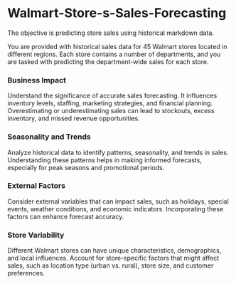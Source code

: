 # Walmart-Store-s-Sales-Forecasting

The objective is predicting store sales using historical markdown data.

You are provided with historical sales data for 45 Walmart stores located in different regions. Each store contains a number of departments, and you are tasked with predicting the department-wide sales for each store.

### Business Impact
Understand the significance of accurate sales forecasting. It influences inventory levels, staffing, marketing strategies, and financial planning. Overestimating or underestimating sales can lead to stockouts, excess inventory, and missed revenue opportunities.

### Seasonality and Trends
Analyze historical data to identify patterns, seasonality, and trends in sales. Understanding these patterns helps in making informed forecasts, especially for peak seasons and promotional periods.

### External Factors
Consider external variables that can impact sales, such as holidays, special events, weather conditions, and economic indicators. Incorporating these factors can enhance forecast accuracy.

### Store Variability
Different Walmart stores can have unique characteristics, demographics, and local influences. Account for store-specific factors that might affect sales, such as location type (urban vs. rural), store size, and customer preferences.

